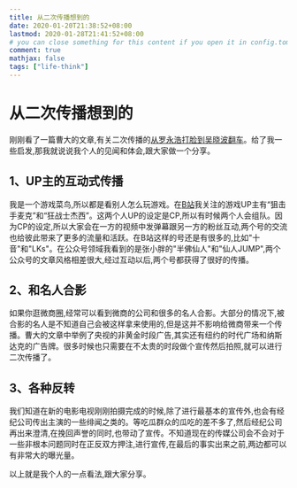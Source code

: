 ```yaml
---
title: 从二次传播想到的
date: 2020-01-20T21:38:52+08:00
lastmod: 2020-01-28T21:41:52+08:00
# you can close something for this content if you open it in config.toml.
comment: true
mathjax: false
tags: ["life-think"]
---
```


# 从二次传播想到的

刚刚看了一篇曹大的文章,有关二次传播的[从罗永浩打脸到吴晓波翻车](https://mp.weixin.qq.com/s/svgAE5UNR3ubF0Z9za2wIA)。给了我一些启发,那我就说说我个人的见闻和体会,跟大家做一个分享。

## 1、UP主的互动式传播

我是一个游戏菜鸟,所以都是看别人怎么玩游戏。在[B站](https://www.bilibili.com/)我关注的游戏UP主有“狙击手麦克”和“狂战士杰西”。这两个人UP的设定是CP,所以有时候两个人会组队。因为CP的设定,所以大家会在一方的视频中发弹幕跟另一方的粉丝互动,两个号的交流也给彼此带来了更多的流量和活跃。在B站这样的号还是有很多的,比如"十音"和"LKs"。在公众号领域我看到的是张小胖的"半佛仙人"和"仙人JUMP",两个公众号的文章风格相差很大,经过互动以后,两个号都获得了很好的传播。

## 2、和名人合影

如果你逛微商圈,经常可以看到微商的公司和很多的名人合影。大部分的情况下,被合影的名人是不知道自己会被这样拿来使用的,但是这并不影响给微商带来一个传播。曹大的文章中举例了央视的非黄金时段广告,其实还有纽约的时代广场和纳斯达克的广告牌。很多时候也只需要在不太贵的时段做个宣传然后拍照,就可以进行二次传播了。

## 3、各种反转

我们知道在新的电影电视刚刚拍摄完成的时候,除了进行最基本的宣传外,也会有经纪公司传出主演的一些绯闻之类的。等吃瓜群众的瓜吃的差不多了,然后经纪公司再出来澄清,在挽回声誉的同时,也带动了宣传。不知道现在的传媒公司会不会对于一些非根本问题同时在正反双方押注,进行宣传,在最后的事实出来之前,两边都可以有非常大的曝光量。

以上就是我个人的一点看法,跟大家分享。

